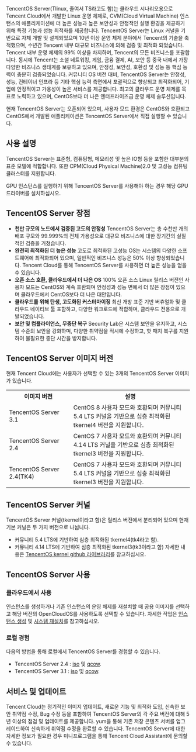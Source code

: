 TencentOS Server(Tlinux, 줄여서 TS라고도 함)는 클라우드 시나리오용으로 Tencent Cloud에서 개발한 Linux 운영 체제로, CVM(Cloud Virtual Machine) 인스턴스의 애플리케이션에 더 높은 성능과 높은 보안성과 안정적인 실행 환경을 제공하기 위해 특정 기능과 성능 최적화를 제공합니다. TencentOS Server는 Linux 커널을 기반으로 자체 개발 및 설계되었으며 10년 이상 운영 체제 분야에서 Tencent의 기술을 축적했으며, 수년간 Tencent 내부 대규모 비즈니스에 의해 검증 및 최적화 되었습니다. Tencent 내부 운영 체제의 99% 이상을 차지하며, Tencent의 모든 비즈니스를 포괄합니다. 동시에 Tencent는 소셜 네트워킹, 게임, 금융 결제, AI, 보안 등 중국 내에서 가장 다양한 비즈니스 생태계를 보유하고 있으며, 안정성, 보안성, 호환성 및 성능 등 핵심 능력이 충분히 검증되었습니다. 커뮤니티 OS 버전 대비, TencentOS Server는 안정성, 성능, 컨테이너 인프라 등 기타 핵심 능력 측면에서 포괄적으로 향상되고 최적화되어, 기업에 안정적이고 가용성이 높은 서비스를 제공합니다. 최고의 클라우드 운영 체제를 목표로 노력하고 있으며, CentOS보다 더 나은 엔터프라이즈급 운영 체제 솔루션입니다.

현재 TencentOS Server는 오픈되어 있으며, 사용자 모드 환경은 CentOS와 호환되고 CentOS에서 개발된 애플리케이션은 TencentOS Server에서 직접 실행할 수 있습니다.


## 사용 설명
TencentOS Server는 표준형, 컴퓨팅형, 메모리성 및 높은 IO형 등을 포함한 대부분의 표준 모델에 적합합니다. 또한 CPM(Cloud Physical Machine)2.0 및 고성능 컴퓨팅 클러스터를 지원합니다.

<dx-alert infotype="notice" title="">
GPU 인스턴스를 실행하기 위해 TencentOS Server를 사용해야 하는 경우 해당 GPU 드라이버를 설치하십시오.
</dx-alert>


## TencentOS Server 장점
- **천만 규모의 노드에서 검증된 고도의 안정성**
TencentOS Server는 총 수천만 개의 배포 규모와 99.999%의 전체 가용성으로 대규모 비즈니스에 대한 장기간의 실질적인 검증을 거쳤습니다.
- **완전히 최적화된 더 높은 성능**
고도로 최적화된 고성능 OS는 시스템의 다양한 소프트웨어에 최적화되어 있으며, 일반적인 비즈니스 성능은 50% 이상 향상되었습니다. Tencent Cloud를 통해 TencentOS Server를 사용하면 더 높은 성능을 얻을 수 있습니다.
- **오픈 소스 호환, 클라우드에서 더 나은 OS**
100% 오픈 소스 Linux 릴리스 버전인 사용자 모드는 CentOS와 계속 호환되며 안정성과 성능 면에서 더 많은 장점이 있으며 클라우드에서 CentOS보다 더 나은 대안입니다.
- **클라우드를 위해 탄생, 고도화된 커스터마이징**
최신 개방 표준 기반 버츄얼화 및 클라우드 네이티브 툴 포함하고, 다양한 워크로드에 적합하며, 클라우드 전용으로 개발되었습니다.
- **보안 및 컴플라이언스, 무중단 복구**
Security Lab은 시스템 보안을 유지하고, 시스템 수준의 보안을 강화하며, 다양한 취약점을 적시에 수정하고, 핫 패치 복구를 지원하여 불필요한 중단 시간을 방지합니다.



## TencentOS Server 이미지 버전
현재 Tencent Cloud에는 사용자가 선택할 수 있는 3개의 TencentOS Server 이미지가 있습니다.

<table>
<tr>
<th width="35%">이미지 버전</th>
<th>설명</th>
</tr>
<tr>
<td>TencentOS Server 3.1</td>
<td>CentOS 8 사용자 모드와 호환되며 커뮤니티 5.4 LTS 커널을 기반으로 심층 최적화된 tkernel4 버전을 지원합니다.</td>
</tr>
<tr>
<td>TencentOS Server 2.4</td>
<td>CentOS 7 사용자 모드와 호환되며 커뮤니티 4.14 LTS 커널을 기반으로 심층 최적화된 tkernel3 버전을 지원합니다.</td>
</tr>
<tr>
<td>TencentOS Server 2.4(TK4)</td>
<td>CentOS 7 사용자 모드와 호환되며 커뮤니티 5.4 LTS 커널을 기반으로 심층 최적화된 tkernel3 버전을 지원합니다.</td>
</tr>
</table>



## TencentOS Server 커널
TencentOS Server 커널(tkernel이라고 함)은 릴리스 버전에서 분리되어 있으며 현재 기본 커널은 두 가지 버전으로 나뉩니다.
- 커뮤니티 5.4 LTS에 기반하여 심층 최적화된 tkernel4(tk4라고 함).
- 커뮤니티 4.14 LTS에 기반하여 심층 최적화된 tkernel3(tk3이라고 함)
자세한 내용은 [TencentOS kernel github 라이브러리](https://github.com/Tencent/TencentOS-kernel)를 참고하십시오.

## TencentOS Server 사용 

### 클라우드에서 사용
인스턴스를 생성하거나 기존 인스턴스의 운영 체제를 재설치할 때 공용 이미지를 선택하고 해당 버전의 OpenCloudOS를 사용하도록 선택할 수 있습니다. 자세한 작업은 [인스턴스 생성](https://intl.cloud.tencent.com/document/product/213/4855) 및 [시스템 재설치](https://intl.cloud.tencent.com/document/product/213/4933)를 참고하십시오.

### 로컬 경험
다음의 방법을 통해 로컬에서 TencentOS Server를 경험할 수 있습니다.
- TencentOS Server 2.4 : [iso](http://mirrors.tencent.com/tlinux/2.4/iso/) 및 [qcow](http://mirrors.tencent.com/tlinux/2.4/images/). 
- TencentOS Server 3.1  : [iso](http://mirrors.tencent.com/tlinux/3.1/iso/) 및 [qcow](http://mirrors.tencent.com/tlinux/3.1/images/). 



## 서비스 및 업데이트
Tencent Cloud는 정기적인 이미지 업데이트, 새로운 기능 및 최적화 도입, 신속한 보안 취약점 수정, Bug 수정 등을 포함하여 TencentOS Server의 각 주요 버전에 대해 5년 이상의 점검 및 업데이트를 제공합니다. yum을 통해 기존 저장 콘텐츠 서버를 업그레이드하여 신속하게 취약점 수정을 완료할 수 있습니다.
TencentOS Server에 대한 자세한 정보가 필요한 경우 미니프로그램을 통해 Tencent Cloud Assistant에 문의할 수 있습니다.


